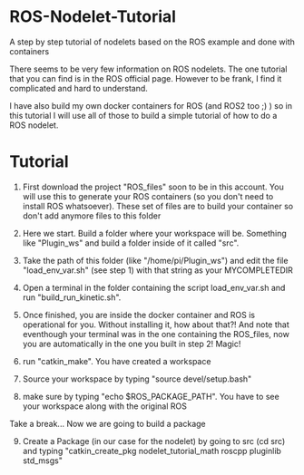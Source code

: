 # ROS-Nodelet-Tutorial
A step by step tutorial of nodelets based on the ROS example and done with containers

There seems to be very few information on ROS nodelets. The one tutorial that you can find is in the ROS official page.
However to be frank, I find it complicated and hard to understand.

I have also build my own docker containers for ROS (and ROS2 too ;) ) so in this tutorial I will use all of those to build
a simple tutorial of how to do a ROS nodelet.

# Tutorial

1. First download the project "ROS_files" soon to be in this account. You will use this to generate your ROS containers (so you don't need to install ROS whatsoever). These set of files are to build your container so don't add anymore files to this folder

2. Here we start. Build a folder where your workspace will be. Something like "Plugin_ws" and build a folder inside of it called "src".

3. Take the path of this folder (like "/home/pi/Plugin_ws") and edit the file "load_env_var.sh" (see step 1) with that string as your MYCOMPLETEDIR

4. Open a terminal in the folder containing the script load_env_var.sh and run "build_run_kinetic.sh".

5. Once finished, you are inside the docker container and ROS is operational for you. Without installing it, how about that?! And note that eventhough your terminal was in the one containing the ROS_files, now you are automatically in the one you built in step 2! Magic!

6. run "catkin_make". You have created a workspace

7. Source your workspace by typing "source devel/setup.bash"

8. make sure by typing "echo $ROS_PACKAGE_PATH". You have to see your workspace along with the original ROS

Take a break... Now we are going to build a package

9. Create a Package (in our case for the nodelet) by going to src (cd src) and typing "catkin_create_pkg nodelet_tutorial_math roscpp pluginlib std_msgs" 



